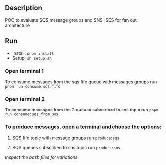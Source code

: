 ## Description
POC to evaluate SQS message groups and SNS+SQS for fan out architecture

## Run
- Install: `pnpm install`
- Setup: `sh setup.sh`

### Open terminal 1

To consume messages from the sqs fifo queue with messages groups run `pnpm run consume:sqs.fifo`

### Open terminal 2

To consume messages from the 2 queues subscribed to sns topic run `pnpm run consume:sqs_from_sns`

### To produce messages, open a terminal and choose the options:

1. SQS fifo topic with message groups run `produce:sqs`

2. SQS queues subscribed to sns topic run `produce:sns`

_Inspect the bash files for variations_

